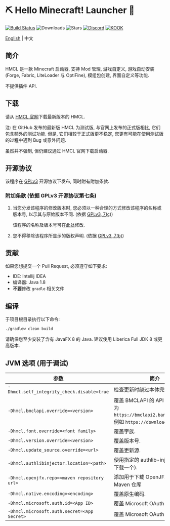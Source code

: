 # ⛏ Hello Minecraft! Launcher 💎
[![Build Status](https://ci.huangyuhui.net/job/HMCL/badge/icon?.svg)](https://ci.huangyuhui.net/job/HMCL)
![Downloads](https://img.shields.io/github/downloads/huanghongxun/HMCL/total)
![Stars](https://img.shields.io/github/stars/huanghongxun/HMCL)
[![Discord](https://img.shields.io/discord/995291757799538688.svg?label=&logo=discord&logoColor=ffffff&color=7389D8&labelColor=6A7EC2)](https://discord.gg/jVvC7HfM6U)
[![KOOK](https://img.shields.io/badge/KOOK-HMCL-brightgreen)](https://kook.top/Kx7n3t)

[English](https://github.com/huanghongxun/HMCL/blob/javafx/README.md) | 中文

## 简介
HMCL 是一款 Minecraft 启动器, 支持 Mod 管理, 游戏自定义, 游戏自动安装 (Forge, Fabric, LiteLoader 与 OptiFine), 模组包创建, 界面自定义等功能.

不提供插件 API.

## 下载
请从 [HMCL 官网](https://hmcl.huangyuhui.net/download)下载最新版本的 HMCL.

注: 在 GitHub 发布的最新版 HMCL 为测试版, 与官网上发布的正式版相比, 它们包含额外的测试功能. 但是, 它们相较于正式版更不稳定, 您更有可能在使用测试版的过程中遇到 Bug 或意外问题.

虽然并不强制, 但仍建议通过 HMCL 官网下载启动器.

## 开源协议
该程序在 [GPLv3](https://www.gnu.org/licenses/gpl-3.0.html) 开源协议下发布, 同时附有附加条款.

### 附加条款 (依据 GPLv3 开源协议第七条)
1. 当您分发该程序的修改版本时, 您必须以一种合理的方式修改该程序的名称或版本号, 以示其与原始版本不同. (依据 [GPLv3, 7(c)](https://github.com/huanghongxun/HMCL/blob/11820e31a85d8989e41d97476712b07e7094b190/LICENSE#L372-L374))

   该程序的名称及版本号可在[此处](https://github.com/huanghongxun/HMCL/blob/javafx/HMCL/src/main/java/org/jackhuang/hmcl/Metadata.java#L33-L35)修改.

2. 您不得移除该程序所显示的版权声明. (依据 [GPLv3, 7(b)](https://github.com/huanghongxun/HMCL/blob/11820e31a85d8989e41d97476712b07e7094b190/LICENSE#L368-L370))

## 贡献
如果您想提交一个 Pull Request, 必须遵守如下要求:
* IDE: Intellij IDEA
* 编译器: Java 1.8
* **不要**修改 `gradle` 相关文件

## 编译
于项目根目录执行以下命令:

```bash
./gradlew clean build
```

请确保您至少安装了含有 JavaFX 8 的 Java. 建议使用 Liberica Full JDK 8 或更高版本.

## JVM 选项 (用于调试)
| 参数                                         | 简介                                        |
|----------------------------------------------|---------------------------------------------|
| `-Dhmcl.self_integrity_check.disable=true`   | 检查更新时绕过本体完整性检查.               |
| `-Dhmcl.bmclapi.override=<version>`          | 覆盖 BMCLAPI 的 API Root, 默认值为 `https://bmclapi2.bangbang93.com`. 例如 `https://download.mcbbs.net`. |
| `-Dhmcl.font.override=<font family>`         | 覆盖字族.                                   |
| `-Dhmcl.version.override=<version>`          | 覆盖版本号.                                 |
| `-Dhmcl.update_source.override=<url>`        | 覆盖更新源.                                 |
| `-Dhmcl.authlibinjector.location=<path>`     | 使用指定的 authlib-injector (而非下载一个). |
| `-Dhmcl.openjfx.repo=<maven repository url>` | 添加用于下载 OpenJFX 的自定义 Maven 仓库    |
| `-Dhmcl.native.encoding=<encoding>`          | 覆盖原生编码.                               |
| `-Dhmcl.microsoft.auth.id=<App ID>`          | 覆盖 Microsoft OAuth App ID.                |
| `-Dhmcl.microsoft.auth.secret=<App Secret>`  | 覆盖 Microsoft OAuth App 密钥.              |
